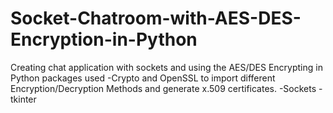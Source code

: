 # Socket-Chatroom-with-AES-DES-Encryption-in-Python
Creating chat application with sockets and using the AES/DES Encrypting in Python
packages used
-Crypto and OpenSSL to import different Encryption/Decryption Methods and generate x.509 certificates.
-Sockets
-tkinter
